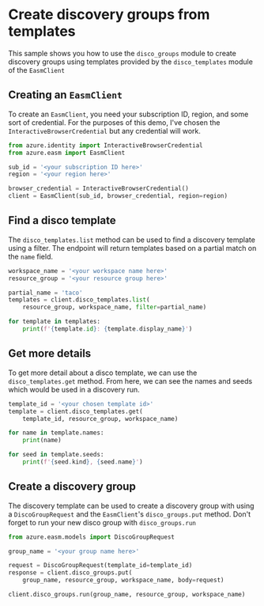 # Create discovery groups from templates
This sample shows you how to use the `disco_groups` module to create discovery groups using templates provided by the `disco_templates` module of the `EasmClient`

## Creating an `EasmClient`
To create an `EasmClient`, you need your subscription ID, region, and some sort of credential. For the purposes of this demo, I've chosen the `InteractiveBrowserCredential` but any credential will work.

```python 
from azure.identity import InteractiveBrowserCredential
from azure.easm import EasmClient

sub_id = '<your subscription ID here>'
region = '<your region here>'

browser_credential = InteractiveBrowserCredential()
client = EasmClient(sub_id, browser_credential, region=region)
```

## Find a disco template
The `disco_templates.list` method can be used to find a discovery template using a filter.
The endpoint will return templates based on a partial match on the `name` field.

```python
workspace_name = '<your workspace name here>'
resource_group = '<your resource group here>'

partial_name = 'taco'
templates = client.disco_templates.list(
	resource_group, workspace_name, filter=partial_name)

for template in templates:
    print(f'{template.id}: {template.display_name}')
```

## Get more details
To get more detail about a disco template, we can use the `disco_templates.get` method.
From here, we can see the names and seeds which would be used in a discovery run.

```python
template_id = '<your chosen template id>'
template = client.disco_templates.get(
	template_id, resource_group, workspace_name)

for name in template.names:
    print(name)

for seed in template.seeds:
    print(f'{seed.kind}, {seed.name}')
```

## Create a discovery group
The discovery template can be used to create a discovery group with using a `DiscoGroupRequest` and the `EasmClient`'s `disco_groups.put` method. Don't forget to run your new disco group with `disco_groups.run`

```python
from azure.easm.models import DiscoGroupRequest

group_name = '<your group name here>'

request = DiscoGroupRequest(template_id=template_id)
response = client.disco_groups.put(
	group_name, resource_group, workspace_name, body=request)

client.disco_groups.run(group_name, resource_group, workspace_name)
```

